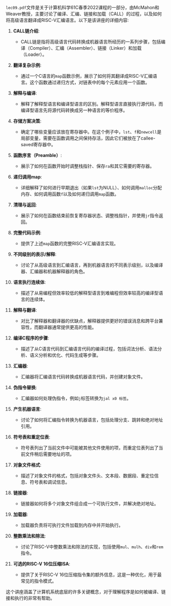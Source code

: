 `lec09.pdf`文件是关于计算机科学61C春季2022课程的一部分，由McMahon和Weaver教授，主要讨论了编译、汇编、链接和加载（CALL）的过程，以及如何将高级语言翻译成RISC-V汇编语言。以下是该讲座的详细内容:

1. **CALL链介绍**:
   - CALL链是指将高级语言代码转换成机器语言所经历的一系列步骤，包括编译（Compiler）、汇编（Assembler）、链接（Linker）和加载（Loader）。

2. **翻译复杂示例**:
   - 通过一个C语言的`map`函数示例，展示了如何将其翻译成RISC-V汇编语言。这个函数通过递归方式，对链表中的每个元素应用一个函数。

3. **解释与编译**:
   - 解释了解释型语言和编译型语言的区别。解释型语言直接执行源代码，而编译型语言先将源代码转换成另一种语言的等价程序。

4. **存储方案决策**:
   - 确定了哪些变量应该放在寄存器中。在这个例子中，`lst`、`f`和`newcell`是局部变量，需要在函数调用之间保持存活，因此它们被放在了callee-saved寄存器中。

5. **函数序言（Preamble）**:
   - 展示了如何在函数开始时调整栈指针、保存`ra`和其它需要的寄存器。

6. **递归调用map**:
   - 详细解释了如何进行早期退出（如果`lst`为NULL）、如何调用`malloc`分配内存、如何调用函数`f`以及如何递归调用`map`函数。

7. **清理与返回**:
   - 展示了如何在函数结束前恢复寄存器状态、调整栈指针，并使用`jr`指令返回。

8. **完整代码示例**:
   - 提供了上述`map`函数的完整RISC-V汇编语言实现。

9. **不同级别的表示/解释**:
   - 讨论了从高级语言到汇编语言，再到机器语言的不同表示级别，以及编译器、汇编器和机器解释器的角色。

10. **语言执行连续体**:
    - 描述了从易编程但效率较低的解释型语言到难编程但效率较高的编译型语言的连续体。

11. **解释与翻译**:
    - 对比了解释器和翻译器的优缺点，解释器提供更好的错误消息和跨平台兼容性，而翻译器通常提供更高的性能。

12. **编译C程序的步骤**:
    - 描述了从C语言代码到汇编语言代码的编译过程，包括词法分析、语法分析、语义分析和优化、代码生成等步骤。

13. **汇编器**:
    - 汇编器将汇编语言代码转换成机器语言代码，并创建对象文件。

14. **伪指令替换**:
    - 汇编器如何处理伪指令，例如`j`标签转换为`jal x0 标签`。

15. **产生机器语言**:
    - 讨论了如何将汇编指令转换为机器语言，包括处理分支、跳转和绝对地址引用。

16. **符号表和重定位表**:
    - 符号表列出了当前文件中可能被其他文件使用的项，而重定位表列出了当前文件稍后需要地址的项。

17. **对象文件格式**:
    - 描述了对象文件的格式，包括对象文件头、文本段、数据段、重定位信息、符号表和调试信息。

18. **链接器**:
    - 链接器如何将多个对象文件组合成一个可执行文件，并解决绝对地址。

19. **加载器**:
    - 加载器负责将可执行文件加载到内存中并开始执行。

20. **整数乘法和除法**:
    - 讨论了RISC-V中整数乘法和除法的实现，包括使用`mul`、`mulh`、`div`和`rem`指令。

21. **可选的RISC-V 16位压缩ISA**:
    - 提供了关于RISC-V 16位压缩指令集的额外信息，这是一种优化，用于最常见的指令模式。

这个讲座涵盖了计算机系统底层的许多关键概念，对于理解程序是如何被编译、链接和执行的非常有帮助。
